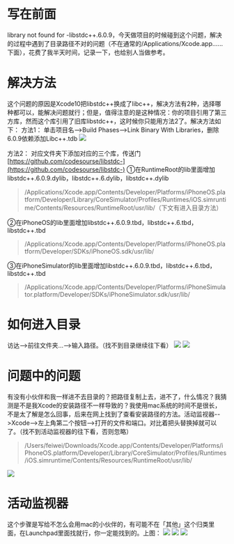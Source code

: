 # 写在前面
library not found for -libstdc++.6.0.9，今天做项目的时候碰到这个问题，解决的过程中遇到了目录路径不对的问题（不在通常的/Applications/Xcode.app......下面），花费了我半天时间，记录一下，也给别人当做参考。
# 解决方法
这个问题的原因是Xcode10把libstdc++换成了libc++，解决方法有2种，选择哪种都可以，能解决问题就行；但是，值得注意的是这种情况：你的项目引用了第三方库，然而这个库引用了旧库libstdc++，这时候你只能用方法2了。解决方法如下：
方法1：
单击项目名-->Build Phases-->Link Binary With Libraries，删除6.0.9依赖添加Libc++.tdb
![](https://upload-images.jianshu.io/upload_images/17654591-0ac774f0935c73e7.png?imageMogr2/auto-orient/strip%7CimageView2/2/w/1240)

方法2：
对应文件夹下添加对应的三个库，传送门[https://github.com/codesourse/libstdc-](https://github.com/codesourse/libstdc-)
①在RuntimeRoot的lib里面增加libstdc++.6.0.9.dylib，libstdc++.6.dylib，libstdc++.dylib
>/Applications/Xcode.app/Contents/Developer/Platforms/iPhoneOS.platform/Developer/Library/CoreSimulator/Profiles/Runtimes/iOS.simruntime/Contents/Resources/RuntimeRoot/usr/lib/（下文有进入目录方法）

②在iPhoneOS的lib里面增加libstdc++.6.0.9.tbd，libstdc++.6.tbd，libstdc++.tbd
>/Applications/Xcode.app/Contents/Developer/Platforms/iPhoneOS.platform/Developer/SDKs/iPhoneOS.sdk/usr/lib/

③在iPhoneSimulator的lib里面增加libstdc++.6.0.9.tbd，libstdc++.6.tbd，libstdc++.tbd
>/Applications/Xcode.app/Contents/Developer/Platforms/iPhoneSimulator.platform/Developer/SDKs/iPhoneSimulator.sdk/usr/lib/
# 如何进入目录
访达-->前往文件夹...-->输入路径。（找不到目录继续往下看）
![](https://upload-images.jianshu.io/upload_images/17654591-df339f3924a9033a.jpg?imageMogr2/auto-orient/strip%7CimageView2/2/w/1240)
![](https://upload-images.jianshu.io/upload_images/17654591-a2bc28c6c447e993.jpg?imageMogr2/auto-orient/strip%7CimageView2/2/w/1240)
# 问题中的问题
有没有小伙伴和我一样进不去目录的？把路径复制上去，进不了，什么情况？我猜测是不是我Xcode的安装路径不一样导致的？我使用mac系统的时间不是很长，不是太了解是怎么回事，后来在网上找到了查看安装路径的方法。活动监视器-->Xcode-->左上角第二个按钮-->打开的文件和端口。对比着把头替换掉就可以了。（找不到活动监视器的往下看，否则忽略）
>/Users/feiwei/Downloads/Xcode.app/Contents/Developer/Platforms/iPhoneOS.platform/Developer/Library/CoreSimulator/Profiles/Runtimes/iOS.simruntime/Contents/Resources/RuntimeRoot/usr/lib/

![](https://upload-images.jianshu.io/upload_images/17654591-84e36c2fb2e74579.png?imageMogr2/auto-orient/strip%7CimageView2/2/w/1240)
# 活动监视器
这个步骤是写给不怎么会用mac的小伙伴的，有可能不在「其他」这个归类里面，在Launchpad里面找就行，你一定能找到的。上图：
![](https://upload-images.jianshu.io/upload_images/17654591-0f7ea7b205653663.png?imageMogr2/auto-orient/strip%7CimageView2/2/w/1240)
![](https://upload-images.jianshu.io/upload_images/17654591-7a91719a1c2bba56.png?imageMogr2/auto-orient/strip%7CimageView2/2/w/1240)
![](https://upload-images.jianshu.io/upload_images/17654591-598ac168ff98f943.png?imageMogr2/auto-orient/strip%7CimageView2/2/w/1240)